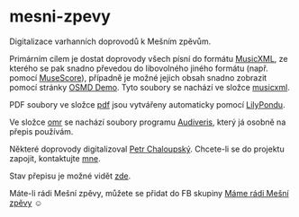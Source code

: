 # mesni-zpevy

Digitalizace varhanních doprovodů k Mešním zpěvům.

Primárním cílem je dostat doprovody všech písní do formátu [MusicXML](https://w3c.github.io/musicxml/), ze kterého se pak snadno převedou do libovolného jiného formátu (např. pomocí [MuseScore](https://musescore.org/)), případně je možné jejich obsah snadno zobrazit pomocí stránky [OSMD Demo](https://opensheetmusicdisplay.github.io/demo/).
Tyto soubory se nachází ve složce [musicxml](/musicxml).

PDF soubory ve složce [pdf](/pdf) jsou vytvářeny automaticky pomocí [LilyPondu](https://lilypond.org/).

Ve složce [omr](/omr) se nachází soubory programu [Audiveris](https://github.com/Audiveris/audiveris), který já osobně na přepis používám.

Některé doprovody digitalizoval [Petr Chaloupský](http://www.chaloupsky.op.cz/).
Chcete-li se do projektu zapojit, kontaktujte [mne](https://karlin.mff.cuni.cz/~slavika/).

Stav přepisu je možné vidět [zde](https://docs.google.com/spreadsheets/d/14aePxDP_JFILqAcNDQxL1LpkKi1S2q6XfP4ELKms_QI/edit).

Máte-li rádi Mešní zpěvy, můžete se přidat do FB skupiny [Máme rádi Mešní zpěvy](https://www.facebook.com/groups/1569554670524767) ☺️